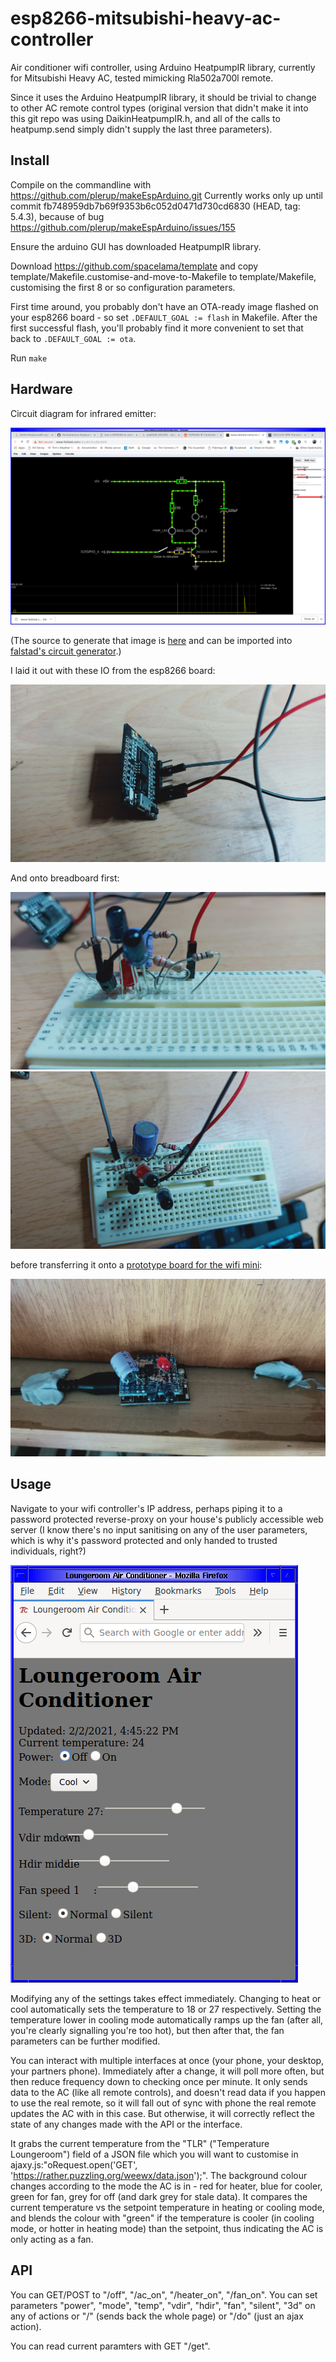 # esp8266-mitsubishi-heavy-ac-controller
Air conditioner wifi controller, using Arduino HeatpumpIR library,
currently for Mitsubishi Heavy AC, tested mimicking Rla502a700l
remote.

Since it uses the Arduino HeatpumpIR library, it should be trivial to
change to other AC remote control types (original version that didn't
make it into this git repo was using DaikinHeatpumpIR.h, and all of
the calls to heatpump.send simply didn't supply the last three
parameters).

## Install

Compile on the commandline with
https://github.com/plerup/makeEspArduino.git Currently works only up
until commit fb748959db7b69f9353b6c052d0471d730cd6830 (HEAD, tag:
5.4.3), because of bug
https://github.com/plerup/makeEspArduino/issues/155

Ensure the arduino GUI has downloaded HeatpumpIR library.

Download https://github.com/spacelama/template and copy
template/Makefile.customise-and-move-to-Makefile to template/Makefile,
customising the first 8 or so configuration parameters.

First time around, you probably don't have an OTA-ready image flashed
on your esp8266 board - so set `.DEFAULT_GOAL := flash` in Makefile.
After the first successful flash, you'll probably find it more
convenient to set that back to `.DEFAULT_GOAL := ota`.

Run `make`

## Hardware

Circuit diagram for infrared emitter:

![Circuit Diagram](www.falstad.com_circuit_circuitjs.html.circuit-20190218-2119.circuitjs.png)

(The source to generate that image is [here](www.falstad.com_circuit_circuitjs.html.circuit-20190218-2119.circuitjs.txt) and can be imported into [falstad's circuit generator](http://www.falstad.com/circuit/circuitjs.html).)

I laid it out with these IO from the esp8266 board:

![esp8266 layout](esp8266-pinouts.jpg)

And onto breadboard first:

![infrared board layout side](infrared-board-layout-side.jpg)
![infrared board layout top](infrared-board-layout-top.jpg)

before transferring it onto a [prototype board for the wifi mini](https://www.jaycar.com.au/prototyping-shield-for-wifi-mini/p/XC3850):

![final wifi mini prototyping board layout](final-board-layout.jpg)

## Usage

Navigate to your wifi controller's IP address, perhaps piping it to a
password protected reverse-proxy on your house's publicly accessible
web server (I know there's no input sanitising on any of the user
parameters, which is why it's password protected and only handed to
trusted individuals, right?)

![screengrab of the interface](screengrab.png)

Modifying any of the settings takes effect immediately.  Changing to
heat or cool automatically sets the temperature to 18 or 27
respectively.  Setting the temperature lower in cooling mode
automatically ramps up the fan (after all, you're clearly signalling
you're too hot), but then after that, the fan parameters can be
further modified.

You can interact with multiple interfaces at once (your phone, your
desktop, your partners phone).  Immediately after a change, it will
poll more often, but then reduce frequency down to checking once per
minute.  It only sends data to the AC (like all remote controls), and
doesn't read data if you happen to use the real remote, so it will
fall out of sync with phone the real remote updates the AC with in
this case.  But otherwise, it will correctly reflect the state of any
changes made with the API or the interface.

It grabs the current temperature from the "TLR" ("Temperature
Loungeroom") field of a JSON file which you will want to customise in
ajaxy.js:"oRequest.open('GET',
'https://rather.puzzling.org/weewx/data.json');".  The background
colour changes according to the mode the AC is in - red for heater,
blue for cooler, green for fan, grey for off (and dark grey for stale
data).  It compares the current temperature vs the setpoint
temperature in heating or cooling mode, and blends the colour with
"green" if the temperature is cooler (in cooling mode, or hotter in
heating mode) than the setpoint, thus
indicating the AC is only acting as a fan.

## API

You can GET/POST to "/off", "/ac_on", "/heater_on", "/fan_on".  You
can set parameters "power", "mode", "temp", "vdir", "hdir", "fan",
"silent", "3d" on any of actions or "/" (sends back the whole page) or
"/do" (just an ajax action).

You can read current paramters with GET "/get".
